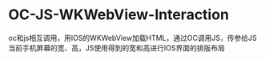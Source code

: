 # OC-JS-WKWebView-Interaction

oc和js相互调用，用IOS的WKWebView加载HTML，通过OC调用JS，传参给JS当前手机屏幕的宽、高，JS使用得到的宽和高进行IOS界面的排版布局
